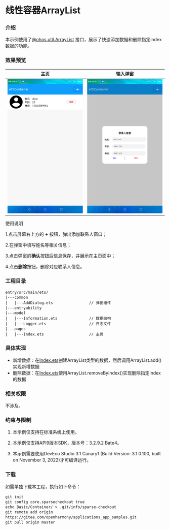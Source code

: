 # 线性容器ArrayList

### 介绍

本示例使用了[@ohos.util.ArrayList]() 接口，展示了快速添加数据和删除指定index数据的功能。

### 效果预览

|主页|输入弹窗|
|---------|-------------|
|![](screenshots/device/main.png)|![](screenshots/device/popup_window.png)|

使用说明

1.点击屏幕右上方的 **+** 按钮，弹出添加联系人窗口；

2.在弹窗中填写姓名等相关信息；

3.点击弹窗的**确认**按钮后信息保存，并展示在主页面中；

4.点击**删除**按钮，删除对应联系人信息。

### 工程目录

```
entry/src/main/ets/
|---common
|   |---AddDialog.ets                // 弹窗组件
|---entryability
|---model
|   |---Information.ets              // 数据结构
|   |---Logger.ets                   // 日志文件
|---pages
|   |---Index.ets                    // 主页
```

### 具体实现

* 新增数据：在[Index.ets]()创建ArrayList类型的数据，然后调用ArrayList.add()实现新增数据
* 删除数据：在[Index.ets]()使用ArrayList.removeByIndex()实现删除指定index的数据

### 相关权限

不涉及。

### 约束与限制

1. 本示例仅支持在标准系统上使用。

2. 本示例仅支持API9版本SDK，版本号：3.2.9.2 Bate4。

3. 本示例需要使用DevEco Studio 3.1 Canary1 (Build Version: 3.1.0.100, built on November 3, 2022)才可编译运行。

### 下载

如需单独下载本工程，执行如下命令：

````
git init
git config core.sparsecheckout true
echo Basic/Container/ > .git/info/sparse-checkout
git remote add origin https://gitee.com/openharmony/applications_app_samples.git
git pull origin master
````